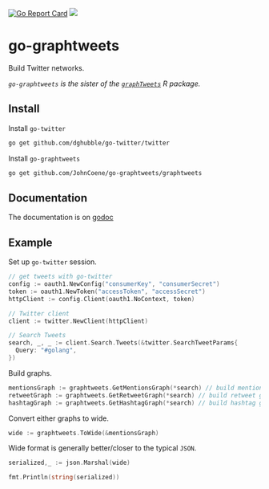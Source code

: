 [![Go Report Card](https://goreportcard.com/badge/github.com/JohnCoene/go-graphtweets)](https://goreportcard.com/report/github.com/JohnCoene/go-graphtweets) [![](https://img.shields.io/badge/godoc-reference-5272B4.svg?style=flat-square)](https://pkg.go.dev/github.com/JohnCoene/go-graphtweets/graphtweets)

# go-graphtweets

Build Twitter networks. 

_`go-graphtweets` is the sister of the [`graphTweets`](https://github.com/JohnCoene/graphTweets) R package._

## Install

Install `go-twitter`

```bash
go get github.com/dghubble/go-twitter/twitter
```

Install `go-graphtweets`

```bash
go get github.com/JohnCoene/go-graphtweets/graphtweets
```

## Documentation

The documentation is on [godoc](https://godoc.org/github.com/JohnCoene/go-graphtweets/graphtweets)

## Example

Set up `go-twitter` session.

```go
// get tweets with go-twitter
config := oauth1.NewConfig("consumerKey", "consumerSecret")
token := oauth1.NewToken("accessToken", "accessSecret")
httpClient := config.Client(oauth1.NoContext, token)

// Twitter client
client := twitter.NewClient(httpClient)

// Search Tweets
search, _, _ := client.Search.Tweets(&twitter.SearchTweetParams{
  Query: "#golang",
})
```

Build graphs.

```go
mentionsGraph := graphtweets.GetMentionsGraph(*search) // build mentions graph
retweetGraph := graphtweets.GetRetweetGraph(*search) // build retweet graph
hashtagGraph := graphtweets.GetHashtagGraph(*search) // build hashtag graph
```

Convert either graphs to wide.

```go
wide := graphtweets.ToWide(&mentionsGraph)
```

Wide format is generally better/closer to the typical `JSON`.

```go
serialized,_ := json.Marshal(wide)

fmt.Println(string(serialized))
```
